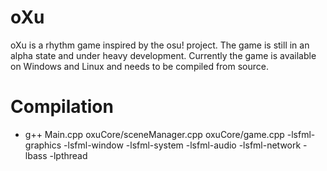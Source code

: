 # oXu
oXu is a rhythm game inspired by the osu! project.
The game is still in an alpha state and under heavy development.
Currently the game is available on Windows and Linux and needs to be compiled from source.

# Compilation
  - g++ Main.cpp oxuCore/sceneManager.cpp oxuCore/game.cpp -lsfml-graphics -lsfml-window -lsfml-system -lsfml-audio -lsfml-network -lbass -lpthread
